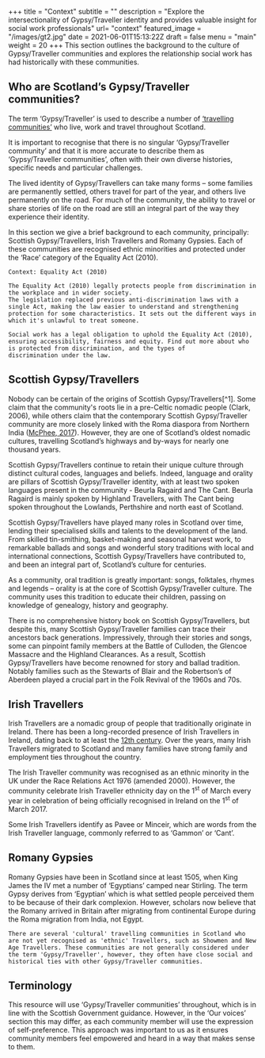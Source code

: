 +++
title = "Context"
subtitle = ""
description = "Explore the intersectionality of Gypsy/Traveller identity and provides valuable insight for social work professionals"
url= "context"
featured_image =  "/images/gt2.jpg"
date = 2021-06-01T15:13:22Z
draft = false
menu = "main"
weight = 20
+++
This section outlines the background to the culture of Gypsy/Traveller communities and explores the relationship social work has had historically with these communities.

## Who are Scotland’s Gypsy/Traveller communities?

The term ‘Gypsy/Traveller’ is used to describe a number of [‘travelling communities’](https://www.travellerstimes.org.uk/index.php/heritage/roads-past-short-history-Britains-Gypsies-Roma-and-Travellers) who live, work and travel throughout Scotland.

It is important to recognise that there is no singular ‘Gypsy/Traveller community’ and that it is more accurate to describe them as ‘Gypsy/Traveller communities’, often with their own diverse histories, specific needs and particular challenges.

The lived identity of Gypsy/Travellers can take many forms – some families are permanently settled, others travel for part of the year, and others live permanently on the road. For much of the community, the ability to travel or share stories of life on the road are still an integral part of the way they experience their identity.

In this section we give a brief background to each community, principally: Scottish Gypsy/Travellers, Irish Travellers and Romany Gypsies. Each of these communities are recognised ethnic minorities and protected under the ‘Race’ category of the Equality Act (2010).

```
Context: Equality Act (2010)

The Equality Act (2010) legally protects people from discrimination in the workplace and in wider society.
The legislation replaced previous anti-discrimination laws with a single Act, making the law easier to understand and strengthening protection for some characteristics. It sets out the different ways in which it's unlawful to treat someone.

Social work has a legal obligation to uphold the Equality Act (2010), ensuring accessibility, fairness and equity. Find out more about who is protected from discrimination, and the types of discrimination under the law. 
```

## Scottish Gypsy/Travellers

Nobody can be certain of the origins of Scottish Gypsy/Travellers[^1]. Some claim that the community's roots lie in a pre-Celtic nomadic people (Clark, 2006), while others claim that the contemporary Scottish Gypsy/Traveller community are more closely linked with the Roma diaspora from Northern India ([McPhee, 2017](https://www.iriss.org.uk/sites/default/files/2017-06/gt-timeline-A4-web.pdf)). However, they are one of Scotland’s oldest nomadic cultures, travelling Scotland’s highways and by-ways for nearly one thousand years.

Scottish Gypsy/Travellers continue to retain their unique culture through distinct cultural codes, languages and beliefs. Indeed, language and orality are pillars of Scottish Gypsy/Traveller identity, with at least two spoken languages present in the community - Beurla Ragaird and The Cant. Beurla Ragaird is mainly spoken by Highland Travellers, with The Cant being spoken throughout the Lowlands, Perthshire and north east of Scotland.

Scottish Gypsy/Travellers have played many roles in Scotland over time, lending their specialised skills and talents to the development of the land. From skilled tin-smithing, basket-making and seasonal harvest work, to remarkable ballads and songs and wonderful story traditions with local and international connections, Scottish Gypsy/Travellers have contributed to, and been an integral part of, Scotland’s culture for centuries.

As a community, oral tradition is greatly important: songs, folktales, rhymes and legends – orality is at the core of Scottish Gypsy/Traveller culture. The community uses this tradition to educate their children, passing on knowledge of genealogy, history and geography.

There is no comprehensive history book on Scottish Gypsy/Travellers, but despite this, many Scottish Gypsy/Traveller families can trace their ancestors back generations. Impressively, through their stories and songs, some can pinpoint family members at the Battle of Culloden, the Glencoe Massacre and the Highland Clearances. As a result, Scottish Gypsy/Travellers have become renowned for story and ballad tradition. Notably families such as the Stewarts of Blair and the Robertson’s of Aberdeen played a crucial part in the Folk Revival of the 1960s and 70s.

## Irish Travellers

Irish Travellers are a nomadic group of people that traditionally originate in Ireland. There has been a long-recorded presence of Irish Travellers in Ireland, dating back to at least the [12th century](http://www.romaniarts.co.uk/gypsy-travellers-in-britain-history-timeline-2/). Over the years, many Irish Travellers migrated to Scotland and many families have strong family and employment ties throughout the country.

The Irish Traveller community was recognised as an ethnic minority in the UK under the Race Relations Act 1976 (amended 2000). However, the community celebrate Irish Traveller ethnicity day on the 1<sup>st</sup> of March every year in celebration of being officially recognised in Ireland on the 1<sup>st</sup> of March 2017.

Some Irish Travellers identify as Pavee or Minceir, which are words from the Irish Traveller language, commonly referred to as ‘Gammon’ or ‘Cant’.

## Romany Gypsies

Romany Gypsies have been in Scotland since at least 1505, when King James the IV met a number of ‘Egyptians’ camped near Stirling. The term Gypsy derives from ‘Egyptian’ which is what settled people perceived them to be because of their dark complexion. However, scholars now believe that the Romany arrived in Britain after migrating from continental Europe during the Roma migration from India, not Egypt.

```
There are several 'cultural' travelling communities in Scotland who are not yet recognised as 'ethnic' Travellers, such as Showmen and New Age Travellers. These communities are not generally considered under the term 'Gypsy/Traveller', however, they often have close social and historical ties with other Gypsy/Traveller communities.
```

## Terminology

This resource will use ‘Gypsy/Traveller communities’ throughout, which is in line with the Scottish Government guidance. However, in the ‘Our voices’ section this may differ, as each community member will use the expression of self-preference. This approach was important to us as it ensures community members feel empowered and heard in a way that makes sense to them.

